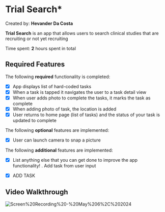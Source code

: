 # Trial Search*

Created by: **Hevander Da Costa**

**Trial Search** is an app that allows users to search clinical studies that are recruiting or not yet recruiting 


Time spent: **2** hours spent in total

## Required Features

The following **required** functionality is completed:

- [X] App displays list of hard-coded tasks
- [X] When a task is tapped it navigates the user to a task detail view
- [X] When user adds photo to complete the tasks, it marks the task as complete
- [X] When adding photo of task, the location is added
- [X] User returns to home page (list of tasks) and the status of your task is updated to complete
 
The following **optional** features are implemented:

- [X] User can launch camera to snap a picture	

The following **additional** features are implemented:

- [X] List anything else that you can get done to improve the app functionality!
      . Add task from user input 
- [X] ADD TASK



## Video Walkthrough
![Screen%20Recording%20-%20May%206%2C%202024](https://github.com/Hevander27/TrialSearch/assets/45948489/625e54e4-cfd9-48d6-99db-d8c5c8bedb3d)




